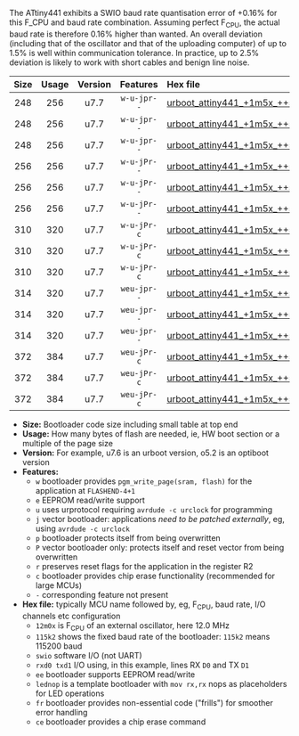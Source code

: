 The ATtiny441 exhibits a SWIO baud rate quantisation error of +0.16% for this F_CPU and baud rate combination. Assuming perfect F<sub>CPU</sub>, the actual baud rate is therefore 0.16% higher than wanted. An overall deviation (including that of the oscillator and that of the uploading computer) of up to 1.5% is well within communication tolerance. In practice, up to 2.5% deviation is likely to work with short cables and benign line noise.

|Size|Usage|Version|Features|Hex file|
|:-:|:-:|:-:|:-:|:--|
|248|256|u7.7|`w-u-jpr--`|[urboot_attiny441_+1m5x_++57k6_swio_rxa2_txa1_lednop.hex](https://raw.githubusercontent.com/stefanrueger/urboot.hex/main/mcus/attiny441/external_oscillator/fcpu_+1m5x/br_++57k6/urboot_attiny441_+1m5x_++57k6_swio_rxa2_txa1_lednop.hex)|
|248|256|u7.7|`w-u-jpr--`|[urboot_attiny441_+1m5x_++57k6_swio_rxa4_txa5_lednop.hex](https://raw.githubusercontent.com/stefanrueger/urboot.hex/main/mcus/attiny441/external_oscillator/fcpu_+1m5x/br_++57k6/urboot_attiny441_+1m5x_++57k6_swio_rxa4_txa5_lednop.hex)|
|248|256|u7.7|`w-u-jpr--`|[urboot_attiny441_+1m5x_++57k6_swio_rxb2_txa7_lednop.hex](https://raw.githubusercontent.com/stefanrueger/urboot.hex/main/mcus/attiny441/external_oscillator/fcpu_+1m5x/br_++57k6/urboot_attiny441_+1m5x_++57k6_swio_rxb2_txa7_lednop.hex)|
|256|256|u7.7|`w-u-jPr--`|[urboot_attiny441_+1m5x_++57k6_swio_rxa2_txa1.hex](https://raw.githubusercontent.com/stefanrueger/urboot.hex/main/mcus/attiny441/external_oscillator/fcpu_+1m5x/br_++57k6/urboot_attiny441_+1m5x_++57k6_swio_rxa2_txa1.hex)|
|256|256|u7.7|`w-u-jPr--`|[urboot_attiny441_+1m5x_++57k6_swio_rxa4_txa5.hex](https://raw.githubusercontent.com/stefanrueger/urboot.hex/main/mcus/attiny441/external_oscillator/fcpu_+1m5x/br_++57k6/urboot_attiny441_+1m5x_++57k6_swio_rxa4_txa5.hex)|
|256|256|u7.7|`w-u-jPr--`|[urboot_attiny441_+1m5x_++57k6_swio_rxb2_txa7.hex](https://raw.githubusercontent.com/stefanrueger/urboot.hex/main/mcus/attiny441/external_oscillator/fcpu_+1m5x/br_++57k6/urboot_attiny441_+1m5x_++57k6_swio_rxb2_txa7.hex)|
|310|320|u7.7|`w-u-jPr-c`|[urboot_attiny441_+1m5x_++57k6_swio_rxa2_txa1_lednop_fr_ce.hex](https://raw.githubusercontent.com/stefanrueger/urboot.hex/main/mcus/attiny441/external_oscillator/fcpu_+1m5x/br_++57k6/urboot_attiny441_+1m5x_++57k6_swio_rxa2_txa1_lednop_fr_ce.hex)|
|310|320|u7.7|`w-u-jPr-c`|[urboot_attiny441_+1m5x_++57k6_swio_rxa4_txa5_lednop_fr_ce.hex](https://raw.githubusercontent.com/stefanrueger/urboot.hex/main/mcus/attiny441/external_oscillator/fcpu_+1m5x/br_++57k6/urboot_attiny441_+1m5x_++57k6_swio_rxa4_txa5_lednop_fr_ce.hex)|
|310|320|u7.7|`w-u-jPr-c`|[urboot_attiny441_+1m5x_++57k6_swio_rxb2_txa7_lednop_fr_ce.hex](https://raw.githubusercontent.com/stefanrueger/urboot.hex/main/mcus/attiny441/external_oscillator/fcpu_+1m5x/br_++57k6/urboot_attiny441_+1m5x_++57k6_swio_rxb2_txa7_lednop_fr_ce.hex)|
|314|320|u7.7|`weu-jpr--`|[urboot_attiny441_+1m5x_++57k6_swio_rxa2_txa1_ee_lednop.hex](https://raw.githubusercontent.com/stefanrueger/urboot.hex/main/mcus/attiny441/external_oscillator/fcpu_+1m5x/br_++57k6/urboot_attiny441_+1m5x_++57k6_swio_rxa2_txa1_ee_lednop.hex)|
|314|320|u7.7|`weu-jpr--`|[urboot_attiny441_+1m5x_++57k6_swio_rxa4_txa5_ee_lednop.hex](https://raw.githubusercontent.com/stefanrueger/urboot.hex/main/mcus/attiny441/external_oscillator/fcpu_+1m5x/br_++57k6/urboot_attiny441_+1m5x_++57k6_swio_rxa4_txa5_ee_lednop.hex)|
|314|320|u7.7|`weu-jpr--`|[urboot_attiny441_+1m5x_++57k6_swio_rxb2_txa7_ee_lednop.hex](https://raw.githubusercontent.com/stefanrueger/urboot.hex/main/mcus/attiny441/external_oscillator/fcpu_+1m5x/br_++57k6/urboot_attiny441_+1m5x_++57k6_swio_rxb2_txa7_ee_lednop.hex)|
|372|384|u7.7|`weu-jPr-c`|[urboot_attiny441_+1m5x_++57k6_swio_rxa2_txa1_ee_lednop_fr_ce.hex](https://raw.githubusercontent.com/stefanrueger/urboot.hex/main/mcus/attiny441/external_oscillator/fcpu_+1m5x/br_++57k6/urboot_attiny441_+1m5x_++57k6_swio_rxa2_txa1_ee_lednop_fr_ce.hex)|
|372|384|u7.7|`weu-jPr-c`|[urboot_attiny441_+1m5x_++57k6_swio_rxa4_txa5_ee_lednop_fr_ce.hex](https://raw.githubusercontent.com/stefanrueger/urboot.hex/main/mcus/attiny441/external_oscillator/fcpu_+1m5x/br_++57k6/urboot_attiny441_+1m5x_++57k6_swio_rxa4_txa5_ee_lednop_fr_ce.hex)|
|372|384|u7.7|`weu-jPr-c`|[urboot_attiny441_+1m5x_++57k6_swio_rxb2_txa7_ee_lednop_fr_ce.hex](https://raw.githubusercontent.com/stefanrueger/urboot.hex/main/mcus/attiny441/external_oscillator/fcpu_+1m5x/br_++57k6/urboot_attiny441_+1m5x_++57k6_swio_rxb2_txa7_ee_lednop_fr_ce.hex)|

- **Size:** Bootloader code size including small table at top end
- **Usage:** How many bytes of flash are needed, ie, HW boot section or a multiple of the page size
- **Version:** For example, u7.6 is an urboot version, o5.2 is an optiboot version
- **Features:**
  + `w` bootloader provides `pgm_write_page(sram, flash)` for the application at `FLASHEND-4+1`
  + `e` EEPROM read/write support
  + `u` uses urprotocol requiring `avrdude -c urclock` for programming
  + `j` vector bootloader: applications *need to be patched externally*, eg, using `avrdude -c urclock`
  + `p` bootloader protects itself from being overwritten
  + `P` vector bootloader only: protects itself and reset vector from being overwritten
  + `r` preserves reset flags for the application in the register R2
  + `c` bootloader provides chip erase functionality (recommended for large MCUs)
  + `-` corresponding feature not present
- **Hex file:** typically MCU name followed by, eg, F<sub>CPU</sub>, baud rate, I/O channels etc configuration
  + `12m0x` is F<sub>CPU</sub> of an external oscillator, here 12.0 MHz
  + `115k2` shows the fixed baud rate of the bootloader: `115k2` means 115200 baud
  + `swio` software I/O (not UART)
  + `rxd0 txd1` I/O using, in this example, lines RX `D0` and TX `D1`
  + `ee` bootloader supports EEPROM read/write
  + `lednop` is a template bootloader with `mov rx,rx` nops as placeholders for LED operations
  + `fr` bootloader provides non-essential code ("frills") for smoother error handling
  + `ce` bootloader provides a chip erase command
